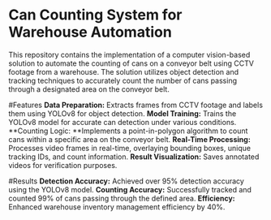 # Can Counting System for Warehouse Automation
This repository contains the implementation of a computer vision-based solution to automate the counting of cans on a conveyor belt using CCTV footage from a warehouse. The solution utilizes object detection and tracking techniques to accurately count the number of cans passing through a designated area on the conveyor belt.

#Features
**Data Preparation:** Extracts frames from CCTV footage and labels them using YOLOv8 for object detection.
**Model Training:** Trains the YOLOv8 model for accurate can detection under various conditions.
**Counting Logic: **Implements a point-in-polygon algorithm to count cans within a specific area on the conveyor belt.
**Real-Time Processing:** Processes video frames in real-time, overlaying bounding boxes, unique tracking IDs, and count information.
**Result Visualization:** Saves annotated videos for verification purposes.

#Results
**Detection Accuracy:** Achieved over 95% detection accuracy using the YOLOv8 model.
**Counting Accuracy:** Successfully tracked and counted 99% of cans passing through the defined area.
**Efficiency:** Enhanced warehouse inventory management efficiency by 40%.
